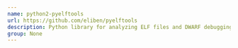 ```yaml
---
name: python2-pyelftools
url: https://github.com/eliben/pyelftools
description: Python library for analyzing ELF files and DWARF debugging information.
group: None
---
```

